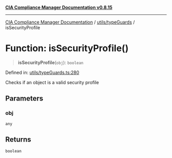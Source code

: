 [**CIA Compliance Manager Documentation v0.8.15**](../../../README.md)

***

[CIA Compliance Manager Documentation](../../../modules.md) / [utils/typeGuards](../README.md) / isSecurityProfile

# Function: isSecurityProfile()

> **isSecurityProfile**(`obj`): `boolean`

Defined in: [utils/typeGuards.ts:280](https://github.com/Hack23/cia-compliance-manager/blob/50a3bb1fa64948444e36c06fee075b5043350db0/src/utils/typeGuards.ts#L280)

Checks if an object is a valid security profile

## Parameters

### obj

`any`

## Returns

`boolean`
